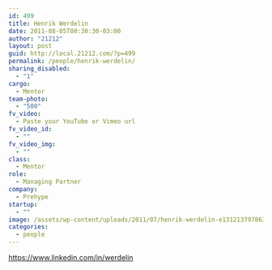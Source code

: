 ```yaml
---
id: 499
title: Henrik Werdelin
date: 2011-08-05T00:30:30-03:00
author: "21212"
layout: post
guid: http://local.21212.com/?p=499
permalink: /people/henrik-werdelin/
sharing_disabled:
  - "1"
cargo:
  - Mentor
team-photo:
  - "500"
fv_video:
  - Paste your YouTube or Vimeo url
fv_video_id:
  - ""
fv_video_img:
  - ""
class:
  - Mentor
role:
  - Managing Partner
company:
  - Prehype
startup:
  - ""
image: /assets/wp-content/uploads/2011/07/henrik-werdelin-e1312137978630.jpeg
categories:
  - people
---
```

https://www.linkedin.com/in/werdelin